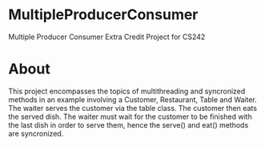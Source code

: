 # MultipleProducerConsumer

Multiple Producer Consumer Extra Credit Project for CS242

# About

This project encompasses the topics of multithreading and syncronized methods in an example involving a Customer, Restaurant, Table and Waiter. 
The waiter serves the customer via the table class. The customer then eats the served dish. The waiter must wait for the customer to be finished 
with the last dish in order to serve them, hence the serve() and eat() methods are syncronized.
